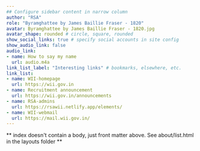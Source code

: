 ```yaml
---
## Configure sidebar content in narrow column
author: "RSA"
role: "Byramghattee by James Baillie Fraser - 1820"
avatar: Byramghattee by James Baillie Fraser - 1820.jpg
avatar_shape: rounded # circle, square, rounded
show_social_links: true # specify social accounts in site config
show_audio_link: false
audio_link: 
- name: How to say my name
  url: audio.m4a
link_list_label: "Interesting links" # bookmarks, elsewhere, etc.
link_list:
- name: WII-homepage
  url: https://wii.gov.in
- name: Recruitment announcement
  url: https://wii.gov.in/announcements
- name: RSA-admins
  url: https://rsawii.netlify.app/elements/
- name: WII-webmail
  url: https://mail.wii.gov.in/
---
```


** index doesn't contain a body, just front matter above.
See about/list.html in the layouts folder **